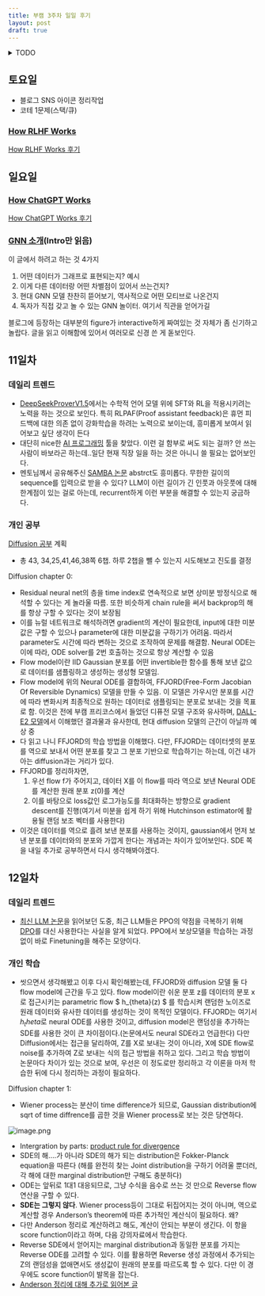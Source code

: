 ```yaml
---
title: 부캠 3주차 일일 후기
layout: post
draft: true
---
```


<details>
<summary>TODO</summary>

- 블로그 intro
- 블로그 Works 탭(포폴)
- ~~[ChatGPT](https://www.assemblyai.com/blog/how-chatgpt-actually-works/)와 [RLHF](https://www.assemblyai.com/blog/how-rlhf-preference-model-tuning-works-and-how-things-may-go-wrong/) 블로그 글~~
- ~~1주일에 코테 문제 1개~~
- ~~Diffusion Note~~
- [GNN 소개](https://distill.pub/2021/gnn-intro/)
- https://www.assemblyai.com/blog/an-introduction-to-poisson-flow-generative-models/
- https://www.assemblyai.com/blog/recent-developments-in-generative-ai-for-audio/
- [GraphSage](https://arxiv.org/abs/1706.02216?ref=assemblyai.com)
</details>

## 토요일

- 블로그 SNS 아이콘 정리작업
- 코테 1문제(스택/큐)

### [How RLHF Works](https://www.assemblyai.com/blog/how-rlhf-preference-model-tuning-works-and-how-things-may-go-wrong/)

[How RLHF Works 후기](https://www.notion.so/How-RLHF-Works-d3a162c62bf945afadd1fa8c79205396?pvs=21)

## 일요일

### [How ChatGPT Works](https://www.assemblyai.com/blog/how-chatgpt-actually-works/)

[How ChatGPT Works 후기](https://www.notion.so/How-ChatGPT-Works-7f8afcf8b16a42859a58682b688f06e5?pvs=21)

### [GNN 소개](https://distill.pub/2021/gnn-intro/)(Intro만 읽음)

이 글에서 하려고 하는 것 4가지

1. 어떤 데이터가 그래프로 표현되는지? 예시
2. 이게 다른 데이터랑 어떤 차별점이 있어서 쓰는건지?
3. 현대 GNN 모델 찬찬히 뜯어보기, 역사적으로 어떤 모티브로 나온건지
4. 독자가 직접 갖고 놀 수 있는 GNN 놀이터. 여기서 직관을 얻어가길

블로그에 등장하는 대부분의 figure가 interactive하게 짜여있는 것 자체가 좀 신기하고 놀랍다. 글을 읽고 이해함에 있어서 여러모로 신경 쓴 게 돋보인다.

## 11일차

### 데일리 트렌드

- [DeepSeekProverV1.5](https://huggingface.co/papers/2408.08152)에서는 수학적 언어 모델 위에 SFT와 RL을 적용시키려는 노력을 하는 것으로 보인다. 특히 RLPAF(Proof assistant feedback)은 휴먼 피드백에 대한 의존 없이 강화학습을 하려는 노력으로 보이는데, 흥미롭게 보여서 읽어보고 싶단 생각이 든다
- 대단히 nice한 [AI 프로그래밍](https://x.com/yacineMTB/status/1825033947333468363) 툴을 찾았다. 이런 걸 함부로 써도 되는 걸까? 안 쓰는 사람이 바보라곤 하는데..일단 현재 직장 일을 하는 것은 아니니 쓸 필요는 없어보인다.
- 멘토님께서 공유해주신 [SAMBA 논문](https://arxiv.org/pdf/2406.07522v1) abstrct도 흥미롭다. 무한한 길이의 sequence를 입력으로 받을 수 있다? LLM이 이런 길이가 긴 인풋과 아웃풋에 대해 한계점이 있는 걸로 아는데, recurrent하게 이런 부분을 해결할 수 있는지 궁금하다.

### 개인 공부

[Diffusion 공부](https://ernestryu.com/courses/FM.html) 계획

- 총 43, 34,25,41,46,38쪽 6챕. 하루 2챕을 뺄 수 있는지 시도해보고 진도를 결정

Diffusion chapter 0:

- Residual neural net의 층을 time index로 연속적으로 보면 상미분 방정식으로 해석할 수 있다는 게 놀라울 따름. 또한 비슷하게 chain rule을 써서 backprop의 해를 항상 구할 수 있다는 것이 보장됨
- 이를 뉴럴 네트워크로 해석하려면 gradient의 계산이 필요한데, input에 대한 미분값은 구할 수 있으나 parameter에 대한 미분값을 구하기가 어려움. 따라서 parameter도 시간에 따라 변하는 것으로 조작하여 문제를 해결함. Neural ODE는 이에 따라, ODE solver를 2번 호출하는 것으로 항상 계산할 수 있음
- Flow model이란 IID Gaussian 분포를 어떤 invertible한 함수를 통해 보낸 값으로 데이터를 샘플링하고 생성하는 생성형 모델임.
- Flow model에 위의 Neural ODE를 결합하여, FFJORD(Free-Form Jacobian Of Reversible Dynamics) 모델을 만들 수 있음. 이 모델은 가우시안 분포를 시간에 따라 변화시켜 최종적으로 원하는 데이터로 샘플링되는 분포로 보내는 것을 목표로 함. 이것은 전에 부캠 프리코스에서 들었던 디퓨전 모델 구조와 유사하며, [DALL-E2 모델](https://www.assemblyai.com/blog/how-dall-e-2-actually-works/)에서 이해했던 결과물과 유사한데, 현대 diffusion 모델의 근간이 아닐까 예상 중
- 다 읽고 나니 FFJORD의 학습 방법을 이해했다. 다만, FFJORD는 데이터셋의 분포를 역으로 보내서 어떤 분포를 찾고 그 분포 기반으로 학습하기는 하는데, 이건 내가 아는 diffusion과는 거리가 있다.
- FFJORD를 정리하자면,
    1. 우선 flow f가 주어지고, 데이터 X를 이 flow를 따라 역으로 보낸 Neural ODE를 계산한 원래 분포 z(0)를 계산
    2. 이를 바탕으로 loss값인 로그가능도를 최대화하는 방향으로 gradient descent를 진행(여기서 미분을 쉽게 하기 위해 Hutchinson estimator에 활용될 랜덤 보조 벡터를 사용한다)
- 이것은 데이터를 역으로 흘려 보낸 분포를 사용하는 것이지, gaussian에서 먼저 보낸 분포를 데이터와의 분포와 가깝게 한다는 개념과는 차이가 있어보인다. SDE 쪽을 내일 추가로 공부하면서 다시 생각해봐야겠다.

## 12일차

### 데일리 트렌드

- [최신 LLM 논문](https://huggingface.co/papers/2408.08872)을 읽어보던 도중, 최근 LLM들은 PPO의 약점을 극복하기 위해 [DPO](https://velog.io/@mmodestaa/%ED%95%98%EB%82%98%EC%9D%98-%EC%96%B8%EC%96%B4%EB%AA%A8%EB%8D%B8%EC%9D%84-%EB%B3%B4%EC%83%81-%EB%AA%A8%EB%8D%B8%EB%A1%9C%EB%8F%84-%ED%99%9C%EC%9A%A9%ED%95%98%EB%8A%94-DPO-Direct-Preference-Optimization%EB%9E%80-%EB%AC%B4%EC%97%87%EC%9D%BC%EA%B9%8C)를 대신 사용한다는 사실을 알게 되었다. PPO에서 보상모델을 학습하는 과정 없이 바로 Finetuning을 해주는 모양이다.

### 개인 학습

- 씻으면서 생각해봤고 이후 다시 확인해봤는데, FFJORD와 diffusion 모델 둘 다 flow model에 근간을 두고 있다. flow model이란 쉬운 분포 z를 데이터의 분포 x로 접근시키는 parametric flow $ h_\{theta}(z) $ 를 학습시켜 랜덤한 노이즈로 원래 데이터와 유사한 데이터를 생성하는 것이 목적인 모델이다. FFJORD는 여기서 $h_theta$로 neural ODE를 사용한 것이고, diffusion model은 랜덤성을 추가하는 SDE를 사용한 것이 큰 차이점이다.(논문에서도 neural SDE라고 언급한다)
다만 Diffusion에서는 접근을 달리하여, Z를 X로 보내는 것이 아니라, X에 SDE flow로 noise를 추가하여 Z로 보내는 식의 접근 방법을 취하고 있다. 그리고 학습 방법이 논문마다 차이가 있는 것으로 보여, 우선은 이 정도로만 정리하고 각 이론을 마저 학습한 뒤에 다시 정리하는 과정이 필요하다.

Diffusion chapter 1:

- Wiener process는 분산이 time difference가 되므로, Gaussian distribution에 sqrt of time diffrence를 곱한 것을 Wiener process로 보는 것은 당연하다.

![image.png](https://prod-files-secure.s3.us-west-2.amazonaws.com/ac84168d-557f-4919-b37f-2632c6456077/297ad288-d3a2-4859-b77d-f2cfab4af12e/image.png)

- Intergration by parts: [product rule for divergence](https://en.wikipedia.org/wiki/Vector_calculus_identities#First_derivative_identities)
- SDE의 해….가 아니라 SDE의 해가 되는 distribution은 Fokker-Planck equation을 따른다
(해를 완전히 찾는 Joint distribution을 구하기 어려울 뿐더러, 각 해에 대한 marginal distribution만 구해도 충분하다)
- ODE는 앞뒤로 1대1 대응되므로, 그냥 수식을 음수로 쓰는 것 만으로 Reverse flow 연산을 구할 수 있다.
- **SDE는 그렇지 않다**. Wiener process등이 그대로 뒤집어지는 것이 아니며, 역으로 계산할 경우 Anderson’s theorem에 따른 추가적인 계산식이 필요하다. 왜?
- 다만 Anderson 정리로 계산하려고 해도, 계산이 안되는 부분이 생긴다. 이 항을 score function이라고 하며, 다음 강의자료에서 학습한다.
- Reverse SDE에서 얻어지는 marginal distribution과 동일한 분포를 가지는 Reverse ODE를 고려할 수 있다. 이를 활용하면 Reverse 생성 과정에서 추가되는 Z의 랜덤성을 없애면서도 생성값이 원래의 분포를 따르도록 할 수 있다. 다만 이 경우에도 score function이 발목을 잡는다.
- [Anderson 정리에 대해 추가로 읽어본 글](https://ludwigwinkler.github.io/blog/ReverseTimeAnderson/)
